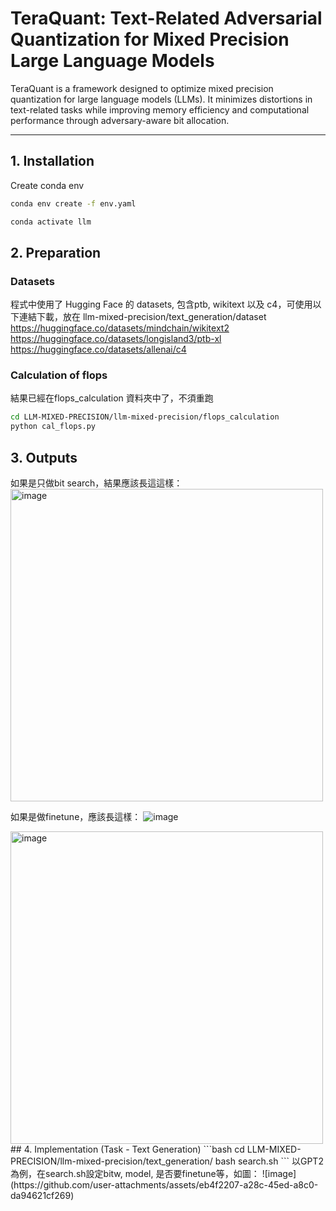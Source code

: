 # TeraQuant: Text-Related Adversarial Quantization for Mixed Precision Large Language Models

TeraQuant is a framework designed to optimize mixed precision quantization for large language models (LLMs). It minimizes distortions in text-related tasks while improving memory efficiency and computational performance through adversary-aware bit allocation.

---

## 1. Installation 
Create conda env
```bash
conda env create -f env.yaml
```
```bash
conda activate llm
```
## 2. Preparation
### Datasets
程式中使用了 Hugging Face 的 datasets, 包含ptb, wikitext 以及 c4，可使用以下連結下載，放在 llm-mixed-precision/text_generation/dataset   
https://huggingface.co/datasets/mindchain/wikitext2   
https://huggingface.co/datasets/longisland3/ptb-xl   
https://huggingface.co/datasets/allenai/c4

### Calculation of flops
結果已經在flops_calculation 資料夾中了，不須重跑
```bash
cd LLM-MIXED-PRECISION/llm-mixed-precision/flops_calculation
python cal_flops.py
```
## 3. Outputs
如果是只做bit search，結果應該長這這樣：
<img src="https://github.com/user-attachments/assets/018f084d-c562-458a-8ba6-cafdb969da18" alt="image" width="500">

如果是做finetune，應該長這樣：
![image](https://github.com/user-attachments/assets/4c109b50-75bb-4c09-b836-4ce2f50c7a4e)

<img src="https://github.com/user-attachments/assets/4c109b50-75bb-4c09-b836-4ce2f50c7a4e" alt="image" width="500">
## 4. Implementation (Task - Text Generation)
```bash
cd LLM-MIXED-PRECISION/llm-mixed-precision/text_generation/
bash search.sh
```
以GPT2為例，在search.sh設定bitw, model, 是否要finetune等，如圖：
![image](https://github.com/user-attachments/assets/eb4f2207-a28c-45ed-a8c0-da94621cf269)

